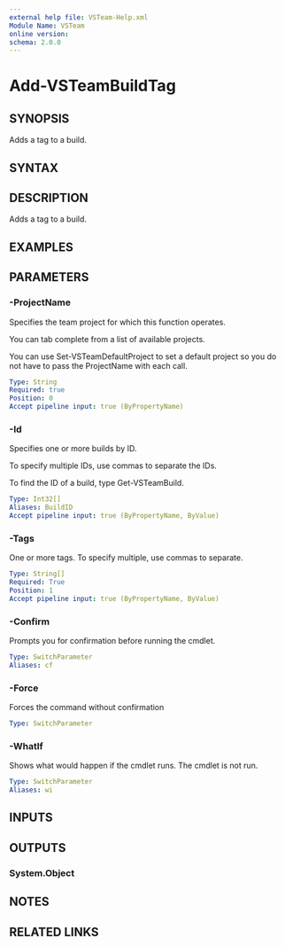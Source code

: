 ```yaml
---
external help file: VSTeam-Help.xml
Module Name: VSTeam
online version:
schema: 2.0.0
---
```


# Add-VSTeamBuildTag

## SYNOPSIS

Adds a tag to a build.

## SYNTAX

## DESCRIPTION

Adds a tag to a build.

## EXAMPLES

## PARAMETERS

### -ProjectName

Specifies the team project for which this function operates.

You can tab complete from a list of available projects.

You can use Set-VSTeamDefaultProject to set a default project so
you do not have to pass the ProjectName with each call.

```yaml
Type: String
Required: true
Position: 0
Accept pipeline input: true (ByPropertyName)
```

### -Id

Specifies one or more builds by ID.

To specify multiple IDs, use commas to separate the IDs.

To find the ID of a build, type Get-VSTeamBuild.

```yaml
Type: Int32[]
Aliases: BuildID
Accept pipeline input: true (ByPropertyName, ByValue)
```

### -Tags

One or more tags. To specify multiple, use commas to separate.

```yaml
Type: String[]
Required: True
Position: 1
Accept pipeline input: true (ByPropertyName, ByValue)
```

### -Confirm

Prompts you for confirmation before running the cmdlet.

```yaml
Type: SwitchParameter
Aliases: cf
```

### -Force

Forces the command without confirmation

```yaml
Type: SwitchParameter
```

### -WhatIf

Shows what would happen if the cmdlet runs.
The cmdlet is not run.

```yaml
Type: SwitchParameter
Aliases: wi
```

## INPUTS

## OUTPUTS

### System.Object

## NOTES

## RELATED LINKS